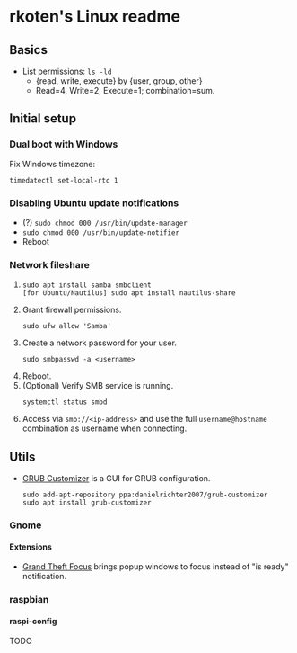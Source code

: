 # rkoten's Linux readme


## Basics

- List permissions: `ls -ld`
  - {read, write, execute} by {user, group, other}
  - Read=4, Write=2, Execute=1; combination=sum.


## Initial setup

### Dual boot with Windows
Fix Windows timezone:
```
timedatectl set-local-rtc 1
```

### Disabling Ubuntu update notifications
 - (?) `sudo chmod 000 /usr/bin/update-manager`
 - `sudo chmod 000 /usr/bin/update-notifier`
 - Reboot

### Network fileshare
 1. ```
    sudo apt install samba smbclient
    [for Ubuntu/Nautilus] sudo apt install nautilus-share
    ```
 2. Grant firewall permissions.
    ```
    sudo ufw allow 'Samba'
    ```
 3. Create a network password for your user.
    ```
    sudo smbpasswd -a <username>
    ```
 4. Reboot.
 5. (Optional) Verify  SMB service is running.
    ```
    systemctl status smbd
    ```
 6. Access via `smb://<ip-address>` and use the full `username@hostname` combination as username when connecting.


## Utils
  - [GRUB Customizer](https://launchpad.net/grub-customizer) is a GUI for GRUB configuration.
    ```
    sudo add-apt-repository ppa:danielrichter2007/grub-customizer
    sudo apt install grub-customizer
    ```

### Gnome

#### Extensions
  - [Grand Theft Focus](https://extensions.gnome.org/extension/5410/grand-theft-focus) brings popup windows to focus instead of "is ready" notification.

### raspbian

#### raspi-config
TODO
